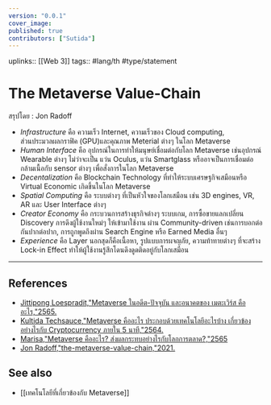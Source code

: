 ```yaml
---
version: "0.0.1"
cover_image:
published: true
contributors: ["Sutida"]
---
```

uplinks:: [[Web 3]]
tags:: #lang/th #type/statement

# The Metaverse Value-Chain 
สรุปโดย : Jon Radoff 
- *Infrastructure* คือ ความเร็ว Internet, ความเร็วของ Cloud computing,    
  ส่วนประมวลผลกราฟิค (GPU)และคุณภาพ Meterial ต่างๆ ในโลก Metaverse
- *Human Interface* คือ อุปกรณ์ในการทำให้มนุษย์เชื่อมต่อกับโลก Metaverse เช่นอุปกรณ์ Wearable ต่างๆ ไม่ว่าจะเป็น แว่น Oculus, แว่น Smartglass หรืออาจเป็นการเชื่อมต่อกล้ามเนื้อกับ sensor ต่างๆ เพื่อสั่งการในโลก Metaverse
- *Decentalization*   คือ Blockchain Technology ที่ทำให้ระบบเศรษฐกิจเสมือนหรือ Virtual Economic เกิดขึ้นในโลก Metaverse
- *Spatial Computing* คือ ระบบต่างๆ ที่เป็นหัวใจของโลกเสมือน เช่น 3D engines, VR, AR และ User Interface ต่างๆ
- *Creator Economy* คือ กระบวนการสร้างธุรกิจต่างๆ ระบบเกม, การซื้อขายแลกเปลี่ยน Discovery การดึงผู้ใช้งานใหม่ๆ ให้เข้ามาใช้งาน ผ่าน Community-driven เช่นการบอกต่อกันปากต่อปาก, การถูกพูดถึงผ่าน Search Engine หรือ Earned Media อื่นๆ
- *Experience* คือ Layer นอกสุดก็คือเนื้อหา, รูปแบบการผจญภัย, ความท้าทายต่างๆ ที่จะสร้าง Lock-in Effect ทำให้ผู้ใช้งานรู้สึกโดนดึงดูดติดอยู่กับโลกเสมือน
---
## References
- [Jittipong Loespradit,"Metaverse ในอดีต-ปัจจุบัน และอนาคตของ เมตะเวิร์ส คืออะไร,"2565.](https://www.martechthai.com/technology/what-is-metaverse/)
- [Kultida Techsauce,"Metaverse คืออะไร ประกอบด้วยเทคโนโลยีอะไรบ้าง เกี่ยวข้องอย่างไรกับ Cryptocurrency ภายใน 5 นาที,"2564.](https://techsauce.co/tech-and-biz/what-is-metaverse)
- [Marisa,"Metaverse คืออะไร? ส่งผลกระทบอย่างไรกับโลกการตลาด?,"2565](https://contentshifu.com/blog/what-is-metaverse)
- [Jon Radoff,"the-metaverse-value-chain,"2021.](https://medium.com/building-the-metaverse/the-metaverse-value-chain-afcf9e09e3a7)
## See also
- [[เทคโนโลยีที่เกี่ยวข้องกับ Metaverse]]
